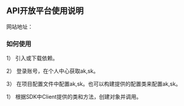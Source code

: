 ## API开放平台使用说明

网站地址：

### 如何使用
1） 引入或下载依赖。

2） 登录账号，在个人中心获取ak,sk。

3） 在项目配置文件中配置ak,sk。也可以构建提供的配置类来配置ak,sk。

1） 根据SDK中Client提供的类和方法，创建对象并调用。